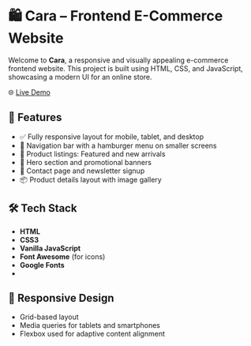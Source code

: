 # 🛍️ Cara – Frontend E-Commerce Website

Welcome to **Cara**, a responsive and visually appealing e-commerce frontend website. This project is built using HTML, CSS, and JavaScript, showcasing a modern UI for an online store.

🌐 [Live Demo](https://cara-frontend-website.vercel.app/)

## 🚀 Features

- ✅ Fully responsive layout for mobile, tablet, and desktop
- 🧭 Navigation bar with a hamburger menu on smaller screens
- 🧾 Product listings: Featured and new arrivals
- 🎯 Hero section and promotional banners
- 💬 Contact page and newsletter signup
- 📦 Product details layout with image gallery
  
## 🛠️ Tech Stack

- **HTML**
- **CSS3**
- **Vanilla JavaScript**
- **Font Awesome** (for icons)
- **Google Fonts**
- 
## 📱 Responsive Design

- Grid-based layout
- Media queries for tablets and smartphones
- Flexbox used for adaptive content alignment
